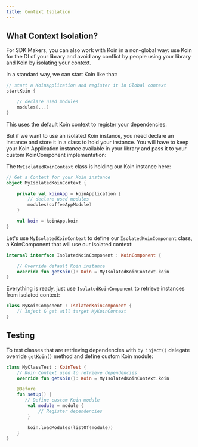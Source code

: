 ```yaml
---
title: Context Isolation
---
```


## What Context Isolation?

For SDK Makers, you can also work with Koin in a non-global way: use Koin for the DI of your library and avoid any conflict by people using your library and Koin by isolating your context.

In a standard way, we can start Koin like that:

```kotlin
// start a KoinApplication and register it in Global context
startKoin {

    // declare used modules
    modules(...)
}
```

This uses the default Koin context to register your dependencies.

But if we want to use an isolated Koin instance, you need declare an instance and store it in a class to hold your instance.
You will have to keep your Koin Application instance available in your library and pass it to your custom KoinComponent implementation:

The `MyIsolatedKoinContext` class is holding our Koin instance here:

```kotlin
// Get a Context for your Koin instance
object MyIsolatedKoinContext {

    private val koinApp = koinApplication {
        // declare used modules
        modules(coffeeAppModule)
    }

    val koin = koinApp.koin 
}
```

Let's use `MyIsolatedKoinContext` to define our `IsolatedKoinComponent` class, a KoinComponent that will use our isolated context:

```kotlin
internal interface IsolatedKoinComponent : KoinComponent {

    // Override default Koin instance
    override fun getKoin(): Koin = MyIsolatedKoinContext.koin
}
```

Everything is ready, just use `IsolatedKoinComponent` to retrieve instances from isolated context:

```kotlin
class MyKoinComponent : IsolatedKoinComponent {
    // inject & get will target MyKoinContext
}
```

## Testing

To test classes that are retrieving dependencies with `by inject()` delegate override `getKoin()` method and define custom Koin module:

```kotlin
class MyClassTest : KoinTest {
    // Koin Context used to retrieve dependencies
    override fun getKoin(): Koin = MyIsolatedKoinContext.koin

    @Before
    fun setUp() {
       // Define custom Koin module
        val module = module {
            // Register dependencies
        }

        koin.loadModules(listOf(module))
    }
}
```

